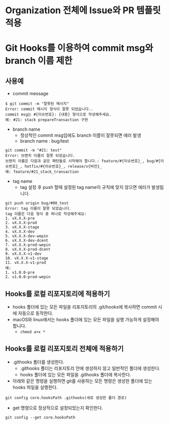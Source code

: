 # Organization 전체에 Issue와 PR 템플릿 적용

# Git Hooks를 이용하여 commit msg와 branch 이름 제한

## 사용예

- commit message

```
$ git commit -m "잘못된 메시지"
Error: commit 메시지 형식이 잘못 되었습니다..
commit msg는 #{이슈번호}: {내용} 형식으로 작성해주세요.
예: #21: stack prepareTransaction 구현
```

- branch name
  - 정상적인 commit msg임에도 branch 이름이 잘못되면 에러
    발생
  - branch name : bug/test

```
git commit -m "#21: test"
Error: 브랜치 이름이 잘못 되었습니다.
브랜치 이름은 다음과 같은 패턴들로 시작해야 합니다.: feature/#{이슈번호}_, bug/#{이슈번호}_, hotfix/#{이슈번호}_, release/v{버전}_
예: feature/#21_stack_transaction
```

- tag name
  - tag 설정 후 push 할때 설정된 tag name이 규칙에 맞지 않으면 에러가 발생됩니다.

```
git push origin bug/#00_test
Error: tag 이름이 잘못 되었습니다.
tag 이름은 다음 형식 중 하나로 작성해주세요:
1. vX.X.X-pre
2. vX.X.X-prod
3. vX.X.X-stage
4. vX.X.X-dev
5. vX.X.X-dev-wepin
6. vX.X.X-dev-dcent
7. vX.X.X-prod-wepin
8. vX.X.X-prod-dcent
9. vX.X.X-v1-dev
10. vX.X.X-v1-stage
11. vX.X.X-v1-prod
예:
1. v1.0.0-pre
2. v1.0.0-prod-wepin
```

## Hooks를 로컬 리포지토리에 적용하기

- hooks 폴더에 있는 모든 파일을 리포지토리의 .git/hooks에 복사하면 commit 시에 자동으로 동작한다.
- macOS와 linux에서는 hooks 폴더에 있는 모든 파일을 실행 가능하게 설정해야 합니다.
  - `chmod a+x *`

## Hooks를 로컬 리포지토리 전체에 적용하기

- .githooks 폴더를 생성한다.
  - .githooks 폴더는 리포지토리 안에 생성하지 않고 일반적인 폴더에 생성한다.
  - hooks 폴더에 있는 모든 파일을 .githooks 폴더에 복사한다.
- 아래와 같은 명령을 실행하면 git를 사용하는 모든 명령은 생성한 폴더에 있는 hooks 파일을 실행한다.

```
git config core.hooksPath .githooks(새로 생성한 폴더 경로)
```

- get 명령으로 정상적으로 설정되었는지 확인한다.

```
git config --get core.hooksPath
```

